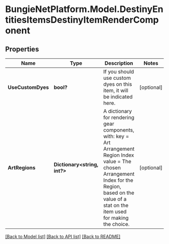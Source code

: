 # BungieNetPlatform.Model.DestinyEntitiesItemsDestinyItemRenderComponent
## Properties

Name | Type | Description | Notes
------------ | ------------- | ------------- | -------------
**UseCustomDyes** | **bool?** | If you should use custom dyes on this item, it will be indicated here. | [optional] 
**ArtRegions** | **Dictionary&lt;string, int?&gt;** | A dictionary for rendering gear components, with:  key &#x3D; Art Arrangement Region Index  value &#x3D; The chosen Arrangement Index for the Region, based on the value of a stat on the item used for making the choice. | [optional] 

[[Back to Model list]](../README.md#documentation-for-models) [[Back to API list]](../README.md#documentation-for-api-endpoints) [[Back to README]](../README.md)

